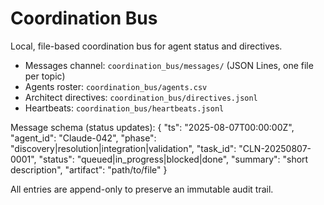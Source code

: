 # Coordination Bus

Local, file-based coordination bus for agent status and directives.

- Messages channel: `coordination_bus/messages/` (JSON Lines, one file per topic)
- Agents roster: `coordination_bus/agents.csv`
- Architect directives: `coordination_bus/directives.jsonl`
- Heartbeats: `coordination_bus/heartbeats.jsonl`

Message schema (status updates):
{
  "ts": "2025-08-07T00:00:00Z",
  "agent_id": "Claude-042",
  "phase": "discovery|resolution|integration|validation",
  "task_id": "CLN-20250807-0001",
  "status": "queued|in_progress|blocked|done",
  "summary": "short description",
  "artifact": "path/to/file"
}

All entries are append-only to preserve an immutable audit trail.

